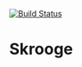 [![Build Status](https://travis-ci.org/forty9er/skrooge.svg?branch=master)](https://travis-ci.org/forty9er/skrooge.svg?branch=master)

# Skrooge
